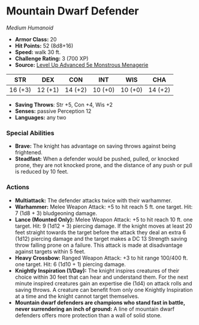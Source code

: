 # Mountain Dwarf Defender

*Medium* *Humanoid*

- **Armor Class:** 20
- **Hit Points:** 52 (8d8+16)
- **Speed:** walk 30 ft.
- **Challenge Rating:** 3 (700 XP)
- **Source:** [Level Up Advanced 5e Monstrous Menagerie](https://www.levelup5e.com)

| STR | DEX | CON | INT | WIS | CHA |
| --- | --- | --- | --- | --- | --- |
| 16 (+3) | 12 (+1) | 14 (+2) | 10 (+0) | 10 (+0) | 14 (+2) |

- **Saving Throws**: Str +5, Con +4, Wis +2
- **Senses:** passive Perception 12
- **Languages:** any two
### Special Abilities
- **Brave:** The knight has advantage on saving throws against being frightened.
- **Steadfast:** When a defender would be pushed, pulled, or knocked prone, they are not knocked prone, and the distance of any push or pull is reduced by 10 feet.
### Actions
- **Multiattack:** The defender attacks twice with their warhammer.
- **Warhammer:** Melee Weapon Attack: +5 to hit  reach 5 ft.  one target. Hit: 7 (1d8 + 3) bludgeoning damage.
- **Lance (Mounted Only):** Melee Weapon Attack: +5 to hit  reach 10 ft.  one target. Hit: 9 (1d12 + 3) piercing damage. If the knight moves at least 20 feet straight towards the target before the attack  they deal an extra 6 (1d12) piercing damage  and the target makes a DC 13 Strength saving throw  falling prone on a failure. This attack is made at disadvantage against targets within 5 feet.
- **Heavy Crossbow:** Ranged Weapon Attack: +3 to hit  range 100/400 ft.  one target. Hit: 6 (1d10 + 1) piercing damage.
- **Knightly Inspiration (1/Day):** The knight inspires creatures of their choice within 30 feet that can hear and understand them. For the next minute  inspired creatures gain an expertise die (1d4) on attack rolls and saving throws. A creature can benefit from only one Knightly Inspiration at a time  and the knight cannot target themselves.
- **Mountain dwarf defenders are champions who stand fast in battle, never surrendering an inch of ground:** A line of mountain dwarf defenders offers more protection than a wall of solid stone.
